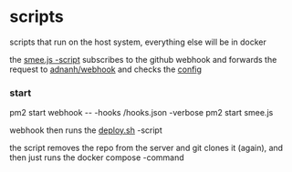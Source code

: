 # scripts
scripts that run on the host system, everything else will be in docker

the [smee.js -script](https://github.com/drygnet-homeserver/scripts/blob/main/smee.js) subscribes to the github webhook and forwards the request to [adnanh/webhook](https://github.com/adnanh/webhook) and checks the [config](https://github.com/drygnet-homeserver/scripts/blob/main/hooks.json)

### start
pm2 start webhook -- -hooks /hooks.json -verbose
pm2 start smee.js

webhook then runs the [deploy.sh](https://github.com/drygnet-homeserver/scripts/blob/main/deploy.sh) -script

the script removes the repo from the server and git clones it (again), and then just runs the docker compose -command

